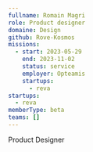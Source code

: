 ```yaml
---
fullname: Romain Magri
role: Product designer
domaine: Design
github: Rove-Kosmos
missions:
  - start: 2023-05-29
    end: 2023-11-02
    status: service
    employer: Opteamis
    startups:
      - reva
startups:
  - reva
memberType: beta
teams: []
---
```

Product Designer